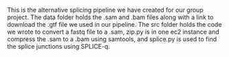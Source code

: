 This is the alternative splicing pipeline we have created for our group project. The data folder holds the .sam and .bam files along with a link to download the .gtf file we used in our pipeline. The src folder holds the code we wrote to convert a fastq file to a .sam, zip.py is in one ec2 instance and compress the .sam to a .bam using samtools, and splice.py is used to find the splice junctions using SPLICE-q.

<!--
**HAM-Project/HAM-Project** is a ✨ _special_ ✨ repository because its `README.md` (this file) appears on your GitHub profile.

Here are some ideas to get you started:

- 🔭 I’m currently working on ...
- 🌱 I’m currently learning ...
- 👯 I’m looking to collaborate on ...
- 🤔 I’m looking for help with ...
- 💬 Ask me about ...
- 📫 How to reach me: ...
- 😄 Pronouns: ...
- ⚡ Fun fact: ...
-->
